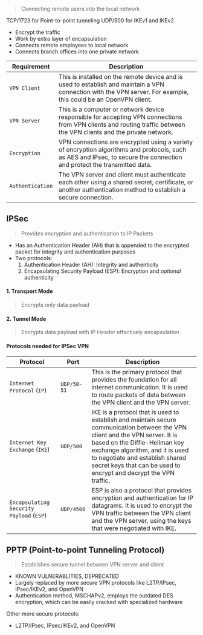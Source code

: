 >Connecting remote users into the local network

TCP/1723 for Point-to-point tunneling
UDP/500 for IKEv1 and IKEv2

- Encrypt the traffic
- Work by extra layer of encapsulation
- Connects remote employees to local network
- Connects branch offices into one private network

| **Requirement**  | **Description**                                                                                                                                                         |
| ---------------- | ----------------------------------------------------------------------------------------------------------------------------------------------------------------------- |
| `VPN Client`     | This is installed on the remote device and is used to establish and maintain a VPN connection with the VPN server. For example, this could be an OpenVPN client.        |
| `VPN Server`     | This is a computer or network device responsible for accepting VPN connections from VPN clients and routing traffic between the VPN clients and the private network.    |
| `Encryption`     | VPN connections are encrypted using a variety of encryption algorithms and protocols, such as AES and IPsec, to secure the connection and protect the transmitted data. |
| `Authentication` | The VPN server and client must authenticate each other using a shared secret, certificate, or another authentication method to establish a secure connection.           |

## IPSec
>Provides encryption and authentication to IP Packets

- Has an Authentication Header (AH) that is appended to the encrypted packet for integrity and authentication purposes
- Two protocols:
	1. Authentication Header (AH): Integrity and authenticity
	2. Encapsulating Security Payload (ESP): Encryption and _optional_ authenticity
#### 1. Transport Mode
> Encrypts only data payload

#### 2. Tunnel Mode
> Encrypts data payload with IP Header effectively encapsulation

#### Protocols needed for IPSec VPN
| **Protocol**                             | **Port**    | **Description**                                                                                                                                                                                                                                                                                          |
| ---------------------------------------- | ----------- | -------------------------------------------------------------------------------------------------------------------------------------------------------------------------------------------------------------------------------------------------------------------------------------------------------- |
| `Internet Protocol` (`IP`)               | `UDP/50-51` | This is the primary protocol that provides the foundation for all internet communication. It is used to route packets of data between the VPN client and the VPN server.                                                                                                                                 |
| `Internet Key Exchange` (`IKE`)          | `UDP/500`   | IKE is a protocol that is used to establish and maintain secure communication between the VPN client and the VPN server. It is based on the Diffie-Hellman key exchange algorithm, and it is used to negotiate and establish shared secret keys that can be used to encrypt and decrypt the VPN traffic. |
| `Encapsulating Security Payload` (`ESP`) | `UDP/4500`  | ESP is also a protocol that provides encryption and authentication for IP datagrams. It is used to encrypt the VPN traffic between the VPN client and the VPN server, using the keys that were negotiated with IKE.                                                                                      |

## PPTP (Point-to-point Tunneling Protocol)
>Establishes secure tunnel between VPN server and client
- KNOWN VULNERABLITIES, DEPRECATED
- Largely replaced by more secure VPN protocols like L2TP/IPsec, IPsec/IKEv2, and OpenVPN
- Authentication method, MSCHAPv2, employs the outdated DES encryption, which can be easily cracked with specialized hardware

Other more secure protocols:
- L2TP/IPsec, IPsec/IKEv2, and OpenVPN
